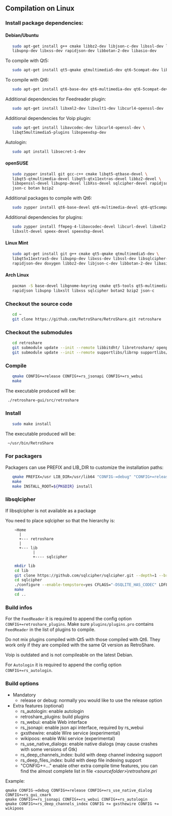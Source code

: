 
## Compilation on Linux


### Install package dependencies:
#### Debian/Ubuntu
```bash
   sudo apt-get install g++ cmake libbz2-dev libjson-c-dev libssl-dev libsqlcipher-dev \
   libupnp-dev libxss-dev rapidjson-dev libbotan-2-dev libasio-dev
```

To compile with Qt5:
```bash
   sudo apt-get install qt5-qmake qtmultimedia5-dev qt6-5compat-dev libqt5x11extras5-dev
```

To compile with Qt6:
```bash
   sudo apt-get install qt6-base-dev qt6-multimedia-dev qt6-5compat-dev
```

Additional dependencies for Feedreader plugin:
```bash
   sudo apt-get install libxml2-dev libxslt1-dev libcurl4-openssl-dev
```

Additional dependencies for Voip plugin:
```bash
   sudo apt-get install libavcodec-dev libcurl4-openssl-dev \
   libqt5multimedia5-plugins libspeexdsp-dev
```

Autologin:
```bash
   sudo apt install libsecret-1-dev
```

#### openSUSE
```bash
   sudo zypper install git gcc-c++ cmake libqt5-qtbase-devel \
   libqt5-qtmultimedia-devel libqt5-qtx11extras-devel libbz2-devel \
   libopenssl-devel libupnp-devel libXss-devel sqlcipher-devel rapidjson-devel \
   json-c botan bzip2
```

Additional packages to compile with Qt6:
```bash
   sudo zypper install qt6-base-devel qt6-multimedia-devel qt6-qt5compat-devel
```

Additional dependencies for plugins:
```bash
   sudo zypper install ffmpeg-4-libavcodec-devel libcurl-devel libxml2-devel \
   libxslt-devel speex-devel speexdsp-devel
```

#### Linux Mint
```bash
   sudo apt-get install git g++ cmake qt5-qmake qtmultimedia5-dev \
   libqt5x11extras5-dev libupnp-dev libxss-dev libssl-dev libsqlcipher-dev \
   rapidjson-dev doxygen libbz2-dev libjson-c-dev libbotan-2-dev libasio-dev
```

#### Arch Linux
```bash
   pacman -S base-devel libgnome-keyring cmake qt5-tools qt5-multimedia qt5-x11extras \
   rapidjson libupnp libxslt libxss sqlcipher botan2 bzip2 json-c
```

### Checkout the source code
```bash
   cd ~ 
   git clone https://github.com/RetroShare/RetroShare.git retroshare
```

### Checkout the submodules
```bash
   cd retroshare
   git submodule update --init --remote libbitdht/ libretroshare/ openpgpsdk/ retroshare-webui/ 
   git submodule update --init --remote supportlibs/librnp supportlibs/restbed supportlibs/rapidjson
```

### Compile
```bash
   qmake CONFIG+=release CONFIG+=rs_jsonapi CONFIG+=rs_webui
   make
```

The executable produced will be:  
```bash
 ./retroshare-gui/src/retroshare
```

### Install
```bash
   sudo make install
```

The executable produced will be:  
```bash
 ~/usr/bin/RetroShare  
```

### For packagers

Packagers can use PREFIX and LIB\_DIR to customize the installation paths:
```bash
   qmake PREFIX=/usr LIB_DIR=/usr/lib64 "CONFIG-=debug" "CONFIG+=release"
   make
   make INSTALL_ROOT=${PKGDIR} install
```
 
 
### libsqlcipher
If libsqlcipher is not available as a package

You need to place sqlcipher so that the hierarchy is:

        ~Home
          |
          +--- retroshare
          |
          +--- lib
                |
                +---- sqlcipher
```bash
	mkdir lib
	cd lib
	git clone https://github.com/sqlcipher/sqlcipher.git --depth=1 --branch v3.4.1
	cd sqlcipher
	./configure --enable-tempstore=yes CFLAGS="-DSQLITE_HAS_CODEC" LDFLAGS="-lcrypto"
	make
	cd ..
```

### Build infos

For the `FeedReader` it is required to append the config option `CONFIG+=retroshare_plugins`.
Make sure `plugins/plugins.pro` contains `FeedReader` in the list of plugins to compile. 

Do not mix plugins compiled with Qt5 with those compiled with Qt6. They work only if they are compiled
with the same Qt version as RetroShare.

Voip is outdated and is not compileable on the latest Debian.

For `Autologin` it is required to append the config option `CONFIG+=rs_autologin`.


### Build options

* Mandatory
  * release or debug:			normally you would like to use the release option
* Extra features (optional)
  * rs_autologin:				enable autologin
  * retroshare_plugins:			build plugins
  * rs_webui:					enable Web interface
  * rs_jsonapi:					enable json api interface, required by rs_webui
  * gxsthewire:					enable Wire service (experimental)
  * wikipoos:					enable Wiki service (experimental)
  * rs_use_native_dialogs:		enable native dialogs (may cause crashes with some versions of Gtk)
  * rs_deep_channels_index:		build with deep channel indexing support
  * rs_deep_files_index:		build with deep file indexing support
  * "CONFIG+=..."				enable other extra compile time features, you can find the almost complete list in file *&lt;sourcefolder&gt;\retroshare.pri*

Example:

```batch
qmake CONFIG-=debug CONFIG+=release CONFIG+=rs_use_native_dialog CONFIG+=rs_gui_cmark
qmake CONFIG+=rs_jsonapi CONFIG+=rs_webui CONFIG+=rs_autologin
qmake CONFIG+=rs_deep_channels_index CONFIG += gxsthewire CONFIG += wikipoos
```